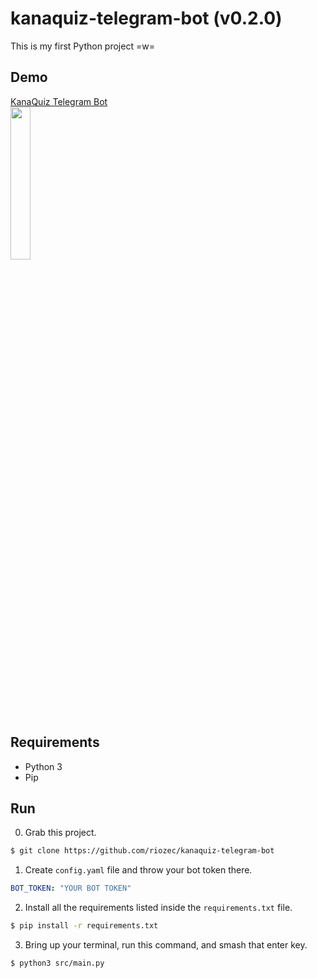 # kanaquiz-telegram-bot (v0.2.0)

This is my first Python project =w=

## Demo

[KanaQuiz Telegram Bot](https://t.me/fio_kanaquiz_bot)<br>
<image src='./screenshot.jpg' width='25%'>

## Requirements

- Python 3
- Pip

## Run

0. Grab this project.

```sh
$ git clone https://github.com/riozec/kanaquiz-telegram-bot
```

1. Create `config.yaml` file and throw your bot token there.

```yaml
BOT_TOKEN: "YOUR BOT TOKEN"
```

2. Install all the requirements listed inside the `requirements.txt` file.

```sh
$ pip install -r requirements.txt
```

3. Bring up your terminal, run this command, and smash that enter key.

```sh
$ python3 src/main.py
```
